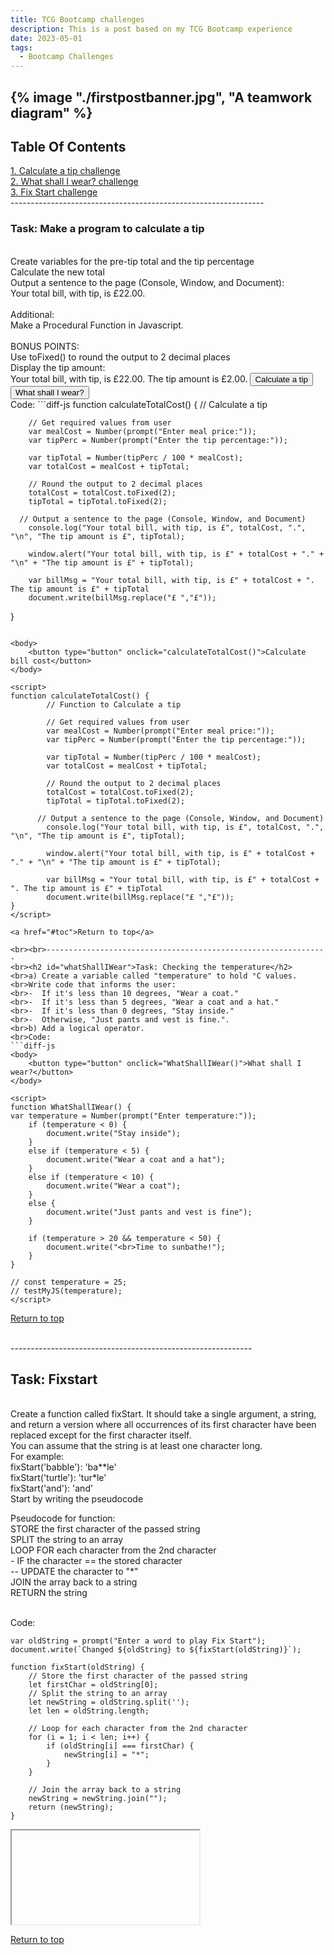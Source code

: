 ```yaml
---
title: TCG Bootcamp challenges
description: This is a post based on my TCG Bootcamp experience
date: 2023-05-01
tags:
  - Bootcamp Challenges
---
```

{% image "./firstpostbanner.jpg", "A teamwork diagram" %}
---------------------------------------------------------------
<h2 id="toc">Table Of Contents</h2>
<a href="#calculateTip">1. Calculate a tip challenge</a>
<br><a href="#whatShallIWear">2. What shall I wear? challenge</a>
<br><a href="#fixStart">3. Fix Start challenge</a>
<br>
---------------------------------------------------------------

<body>
<h3 id="calculateTip">Task: Make a program to calculate a tip</h3>
<br>Create variables for the pre-tip total and the tip percentage
<br>Calculate the new total
<br>Output a sentence to the page (Console, Window, and Document): <br>Your total bill, with tip, is £22.00.
<br><br>Additional:
<br>Make a Procedural Function in Javascript.
<br><br>BONUS POINTS:
<br>Use toFixed() to round the output to 2 decimal places
<br>Display the tip amount:
<br>Your total bill, with tip, is £22.00. The tip amount is £2.00.
    <button type="button" onclick="calculateTotalCost()">Calculate a tip</button>
    <br>
    <button type="button" onclick="WhatShallIWear()">What shall I wear?</button>
</body>
<br>Code:
```diff-js
function calculateTotalCost() {
        // Calculate a tip

        // Get required values from user
        var mealCost = Number(prompt("Enter meal price:"));
        var tipPerc = Number(prompt("Enter the tip percentage:"));

        var tipTotal = Number(tipPerc / 100 * mealCost);
        var totalCost = mealCost + tipTotal;

        // Round the output to 2 decimal places
        totalCost = totalCost.toFixed(2);
        tipTotal = tipTotal.toFixed(2);

      // Output a sentence to the page (Console, Window, and Document)
        console.log("Your total bill, with tip, is £", totalCost, ".", "\n", "The tip amount is £", tipTotal);

        window.alert("Your total bill, with tip, is £" + totalCost + "." + "\n" + "The tip amount is £" + tipTotal);

        var billMsg = "Your total bill, with tip, is £" + totalCost + ". The tip amount is £" + tipTotal
        document.write(billMsg.replace("£ ","£"));
}
```

<body>
    <button type="button" onclick="calculateTotalCost()">Calculate bill cost</button>
</body>

<script>
function calculateTotalCost() {
        // Function to Calculate a tip

        // Get required values from user
        var mealCost = Number(prompt("Enter meal price:"));
        var tipPerc = Number(prompt("Enter the tip percentage:"));

        var tipTotal = Number(tipPerc / 100 * mealCost);
        var totalCost = mealCost + tipTotal;

        // Round the output to 2 decimal places
        totalCost = totalCost.toFixed(2);
        tipTotal = tipTotal.toFixed(2);

      // Output a sentence to the page (Console, Window, and Document)
        console.log("Your total bill, with tip, is £", totalCost, ".", "\n", "The tip amount is £", tipTotal);

        window.alert("Your total bill, with tip, is £" + totalCost + "." + "\n" + "The tip amount is £" + tipTotal);

        var billMsg = "Your total bill, with tip, is £" + totalCost + ". The tip amount is £" + tipTotal
        document.write(billMsg.replace("£ ","£"));
}
</script>

<a href="#toc">Return to top</a>

<br><br>---------------------------------------------------------------
<br><h2 id="whatShallIWear">Task: Checking the temperature</h2>
<br>a) Create a variable called "temperature" to hold °C values.
<br>Write code that informs the user:
<br>-  If it's less than 10 degrees, "Wear a coat."
<br>-  If it's less than 5 degrees, "Wear a coat and a hat."
<br>-  If it's less than 0 degrees, "Stay inside."
<br>-  Otherwise, "Just pants and vest is fine.".
<br>b) Add a logical operator.
<br>Code:
```diff-js
<body>
    <button type="button" onclick="WhatShallIWear()">What shall I wear?</button>
</body>

<script>
function WhatShallIWear() {
var temperature = Number(prompt("Enter temperature:"));
    if (temperature < 0) {
        document.write("Stay inside");
    }
    else if (temperature < 5) {
        document.write("Wear a coat and a hat");
    }
    else if (temperature < 10) {
        document.write("Wear a coat");
    }
    else {
        document.write("Just pants and vest is fine");
    }

    if (temperature > 20 && temperature < 50) {
        document.write("<br>Time to sunbathe!");
    }
}

// const temperature = 25;
// testMyJS(temperature);
</script>
```

<script>
function WhatShallIWear() {
var temperature = Number(prompt("Enter temperature:"));
    if (temperature < 0) {
        document.write("Stay inside");
    }
    else if (temperature < 5) {
        document.write("Wear a coat and a hat");
    }
    else if (temperature < 10) {
        document.write("Wear a coat");
    }
    else {
        document.write("Just pants and vest is fine");
    }

    if (temperature > 20 && temperature < 50) {
        document.write("<br>Time to sunbathe!");
    }
}
</script>

<a href="#toc">Return to top</a>

<br>------------------------------------------------------------
<br><h2 id="fixStart">Task: Fixstart</h2>
<br>Create a function called fixStart. It should take a single argument, a string, and return a version where all occurrences of its first character have been replaced except for the first character itself.
<br>You can assume that the string is at least one character long. <br>For example:
<br>fixStart('babble'): 'ba**le'
<br>fixStart('turtle'): 'tur*le'
<br>fixStart('and'): 'and'
<br>Start by writing the pseudocode

Pseudocode for function:
<br>STORE the first character of the passed string
<br>SPLIT the string to an array
<br>LOOP FOR each character from the 2nd character
<br>-  IF the character == the stored character
<br>--      UPDATE the character to "*"
<br>JOIN the array back to a string
<br>RETURN the string

<br>Code:
```diff-js
var oldString = prompt("Enter a word to play Fix Start");
document.write(`Changed ${oldString} to ${fixStart(oldString)}`);

function fixStart(oldString) {
    // Store the first character of the passed string
    let firstChar = oldString[0];
    // Split the string to an array
    let newString = oldString.split('');
    let len = oldString.length;

    // Loop for each character from the 2nd character
    for (i = 1; i < len; i++) {
        if (oldString[i] === firstChar) {
            newString[i] = "*";
        }
    }

    // Join the array back to a string
    newString = newString.join("");
    return (newString);
}
```
<iframe>
<script>
    var oldString = prompt("Enter a word to play Fix Start");
    document.write(`Changed ${oldString} to ${fixStart(oldString)}`);

    function fixStart(oldString) {
        // Store the first character of the passed string
        let firstChar = oldString[0];
        // Split the string to an array
        let newString = oldString.split('');
        let len = oldString.length;

        // Loop for each character from the 2nd character
        for (i = 1; i < len; i++) {
            if (oldString[i] === firstChar) {
                newString[i] = "*";
            }
        }

        // Join the array back to a string
        newString = newString.join("");
        return (newString);
    }
</script>
</iframe>

<a href="#toc">Return to top</a>